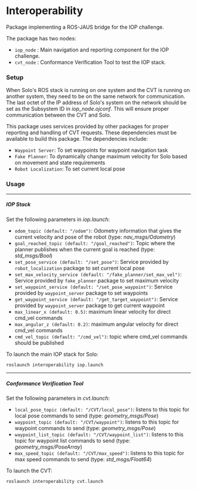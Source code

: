 # Interoperability

Package implementing a ROS-JAUS bridge for the IOP challenge.

The package has two nodes:
* `iop_node` : Main navigation and reporting component for the IOP challenge.
* `cvt_node` : Conformance Verification Tool to test the IOP stack.

### Setup

When Solo's ROS stack is running on one system and the CVT is running on another system, they need to be on the same network for communication.
The last octet of the IP address of Solo's system on the network should be set as the Subsystem ID in *iop_node.ojconf*.
This will ensure proper communication between the CVT and Solo.

This package uses services provided by other packages for proper reporting and handling of CVT requests. These dependencies must be available to build this package.
The dependencies include:
* `Waypoint Server`: To set waypoints for waypoint navigation task
* `Fake Planner`: To dynamically change maximum velocity for Solo based on movement and state requirements
* `Robot Localization`: To set current local pose

### Usage

---

##### IOP Stack
Set the following parameters in *iop.launch*:  
  - `odom_topic (default: "/odom")`: Odometry information that gives the current velocity and pose of the robot (type: *nav_msgs/Odometry*)
  - `goal_reached_topic (default: "/goal_reached")`: Topic where the planner publishes when the current goal is reached (type: *std_msgs/Bool*) 
  - `set_pose_service (default: "/set_pose")`: Service provided by `robot_localization` package to set current local pose
  - `set_max_velocity_service (default: "/fake_planner/set_max_vel")`: Service provided by `fake_planner` package to set maximum velocity
  - `set_waypoint_service (default: "/set_pose_waypoint")`: Service provided by `waypoint_server` package to set waypoints
  - `get_waypoint_service (default: "/get_target_waypoint")`: Service provided by `waypoint_server` package to get current waypoint
  - `max_linear_x (default: 0.5)`: maximum linear velocity for direct cmd_vel commands
  - `max_angular_z (default: 0.2)`: maximum angular velocity for direct cmd_vel commands
  - `cmd_vel_topic (default: "/cmd_vel")`: topic where cmd_vel commands should be published

To launch the main IOP stack for Solo:
```bash
roslaunch interoperability iop.launch
```
---

##### Conformance Verification Tool
Set the following parameters in *cvt.launch*:
  - `local_pose_topic (default: "/CVT/local_pose")`: listens to this topic for local pose commands to send (type: *geometry_msgs/Pose*)
  - `waypoint_topic (default: "/CVT/waypoint")`: listens to this topic for waypoint commands to send (type: *geometry_msgs/Pose*)
  - `waypoint_list_topic (default: "/CVT/waypoint_list")`: listens to this topic for waypoint list commands to send (type: *geometry_msgs/PoseArray*)
  - `max_speed_topic (default: "/CVT/max_speed")`: listens to this topic for max speed commands to send (type: *std_msgs/Float64*)

To launch the CVT:
```bash
roslaunch interoperability cvt.launch
```
